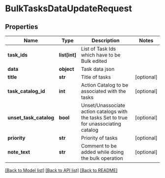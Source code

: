 # BulkTasksDataUpdateRequest

## Properties
Name | Type | Description | Notes
------------ | ------------- | ------------- | -------------
**task_ids** | **list[int]** | List of Task Ids which have to be Bulk edited | 
**data** | **object** | Task data json | 
**title** | **str** | Title of tasks | [optional] 
**task_catalog_id** | **int** | Action Catalog to be associated with the tasks | [optional] 
**unset_task_catalog** | **bool** | Unset/Unassociate action catalogs with the tasks  Set to true for unassociating catalog | [optional] 
**priority** | **str** | Priority of tasks | [optional] 
**note_text** | **str** | Comment to be added while doing the bulk operation | [optional] 

[[Back to Model list]](../README.md#documentation-for-models) [[Back to API list]](../README.md#documentation-for-api-endpoints) [[Back to README]](../README.md)


